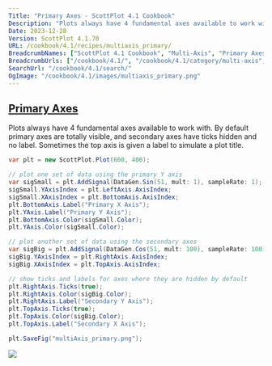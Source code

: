 ```yaml
---
Title: "Primary Axes - ScottPlot 4.1 Cookbook"
Description: "Plots always have 4 fundamental axes available to work with. By default primary axes are totally visible, and secondary axes have ticks hidden and no label. Sometimes the top axis is given a label to simulate a plot title."
Date: 2023-12-28
Version: ScottPlot 4.1.70
URL: /cookbook/4.1/recipes/multiaxis_primary/
BreadcrumbNames: ["ScottPlot 4.1 Cookbook", "Multi-Axis", "Primary Axes"]
BreadcrumbUrls: ["/cookbook/4.1/", "/cookbook/4.1/category/multi-axis", "/cookbook/4.1/recipes/multiaxis_primary/"]
SearchUrl: "/cookbook/4.1/search/"
OgImage: "/cookbook/4.1/images/multiaxis_primary.png"
---
```


<h2><a id='primary-axes' href='/cookbook/4.1/recipes/multiaxis_primary/'>Primary Axes</a></h2>

Plots always have 4 fundamental axes available to work with. By default primary axes are totally visible, and secondary axes have ticks hidden and no label. Sometimes the top axis is given a label to simulate a plot title.

```cs
var plt = new ScottPlot.Plot(600, 400);

// plot one set of data using the primary Y axis
var sigSmall = plt.AddSignal(DataGen.Sin(51, mult: 1), sampleRate: 1);
sigSmall.YAxisIndex = plt.LeftAxis.AxisIndex;
sigSmall.XAxisIndex = plt.BottomAxis.AxisIndex;
plt.BottomAxis.Label("Primary X Axis");
plt.YAxis.Label("Primary Y Axis");
plt.BottomAxis.Color(sigSmall.Color);
plt.YAxis.Color(sigSmall.Color);

// plot another set of data using the secondary axes
var sigBig = plt.AddSignal(DataGen.Cos(51, mult: 100), sampleRate: 100);
sigBig.YAxisIndex = plt.RightAxis.AxisIndex;
sigBig.XAxisIndex = plt.TopAxis.AxisIndex;

// show ticks and labels for axes where they are hidden by default
plt.RightAxis.Ticks(true);
plt.RightAxis.Color(sigBig.Color);
plt.RightAxis.Label("Secondary Y Axis");
plt.TopAxis.Ticks(true);
plt.TopAxis.Color(sigBig.Color);
plt.TopAxis.Label("Secondary X Axis");

plt.SaveFig("multiAxis_primary.png");
```

<img src='../../images/multiaxis_primary.png' class='d-block mx-auto my-5' />


